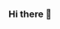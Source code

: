 ### Hi there 👋

<!--
**Zeiah/Zeiah** is a ✨ _special_ ✨ repository because its `README.md` (this file) appears on your GitHub profile.

- 🔭 I’m currently working on my personnal web site and on various (little) projects
- 🌱 I’m currently learning JavaScript and React to consolidate my skills
- 📫 How to reach me: https://www.linkedin.com/in/margot-salsmann/ 
- ⚡ Fun fact: i'm Doctor in Language Sciences
-->
